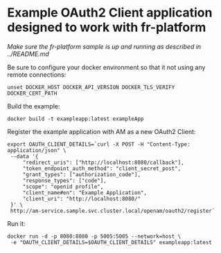# Example OAuth2 Client application designed to work with fr-platform

*Make sure the fr-platform sample is up and running as described in ../README.md*

Be sure to configure your docker environment so that it not using any remote connections:

    unset DOCKER_HOST DOCKER_API_VERSION DOCKER_TLS_VERIFY DOCKER_CERT_PATH

Build the example:

    docker build -t exampleapp:latest exampleApp

Register the example application with AM as a new OAuth2 Client:

    export OAUTH_CLIENT_DETAILS=`curl -X POST -H "Content-Type: application/json" \
     --data '{
         "redirect_uris": ["http://localhost:8080/callback"],
         "token_endpoint_auth_method": "client_secret_post",
         "grant_types": ["authorization_code"],
         "response_types": ["code"],
         "scope": "openid profile",
         "client_name#en": "Example Application",
         "client_uri": "http://localhost:8080/"
     }' \
     http://am-service.sample.svc.cluster.local/openam/oauth2/register`

Run it:

    docker run -d -p 8080:8080 -p 5005:5005 --network=host \
     -e "OAUTH_CLIENT_DETAILS=$OAUTH_CLIENT_DETAILS" exampleapp:latest
